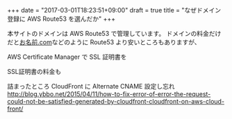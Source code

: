 +++
date = "2017-03-01T18:23:51+09:00"
draft = true
title = "なぜドメイン登録に AWS Route53 を選んだか"
+++

本サイトのドメインは AWS Route53 で管理しています。
ドメインの料金だけだと[お名前.com](www.onamae.com)などのように Route53 より安いところもありますが、


AWS Certificate Manager で SSL 証明書を

SSL証明書の料金も

詰まったところ
CloudFront に Alternate CNAME 設定し忘れ
http://blog.ybbo.net/2015/04/11/how-to-fix-error-of-error-the-request-could-not-be-satisfied-generated-by-cloudfront-cloudfront-on-aws-cloud-front/
